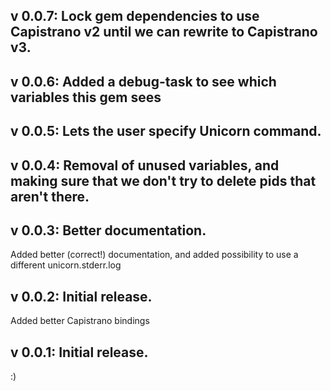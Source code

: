 ## v 0.0.7: Lock gem dependencies to use Capistrano v2 until we can rewrite to Capistrano v3.

## v 0.0.6: Added a debug-task to see which variables this gem sees

## v 0.0.5: Lets the user specify Unicorn command.

## v 0.0.4: Removal of unused variables, and making sure that we don't try to delete pids that aren't there.

## v 0.0.3: Better documentation.
Added better (correct!) documentation, and added possibility to use a different unicorn.stderr.log

## v 0.0.2: Initial release.
Added better Capistrano bindings

## v 0.0.1: Initial release.
:)
